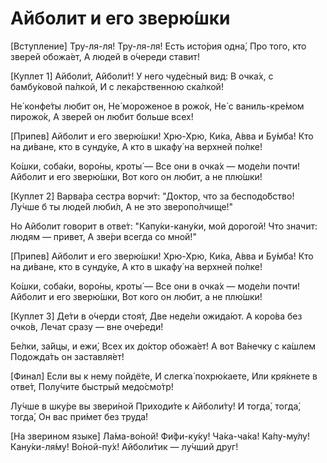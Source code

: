 # Айболит и его зверю́шки

[Вступление]
Тру-ля-ля! Тру-ля-ля!
Есть исто́рия одна́,
Про того, кто зверей обожа́ет,
А людей в о́череди ставит!

[Куплет 1]
Айболи́т, Айболи́т!
У него чуде́сный вид:
В очка́х, с бамбу́ковой па́лкой,
И с лека́рственною ска́лкой!

Не́ конфе́ты любит он,
Не́ мороженое в рожо́к,
Не́ с ваниль-кре́мом пирожо́к,
А звере́й он любит больше всех!

[Припев]
Айболит и его зверю́шки!
Хрю-Хрю, Ки́ка, А́вва и Бу́мба!
Кто на ди́ване, кто в сунду́ке,
А кто в шкафу́ на верхней по́лке!

Ко́шки, соба́ки, воро́ны, кроты́ —
Все они в очка́х — моде́ли почти!
Айболит и его зверю́шки,
Вот кого он любит, а не плю́шки!

[Куплет 2]
Варва́ра сестра ворчи́т:
"Доктор, что за бесподо́бство!
Лу́чше б ты люде́й люби́л,
А не это зверопо́лчище!"

Но Айболит говорит в отве́т:
"Капу́ки-кану́ки, мой дорогой!
Что значит: людям — привет,
А зве́ри всегда со мной!"

[Припев]
Айболит и его зверю́шки!
Хрю-Хрю, Ки́ка, А́вва и Бу́мба!
Кто на ди́ване, кто в сунду́ке,
А кто в шкафу́ на верхней по́лке!

Ко́шки, соба́ки, воро́ны, кроты́ —
Все они в очка́х — моде́ли почти!
Айболит и его зверю́шки,
Вот кого он любит, а не плю́шки!

[Куплет 3]
Де́ти в о́черди стоя́т, 
Две неде́ли ожида́ют.
А коро́ва без очко́в, 
Лечат сразу — вне оче́реди!

Бе́лки, за́йцы, и ежи́, 
Всех их до́ктор обожа́ет!
А вот Ва́нечку с ка́шлем 
Подожда́ть он заставля́ет!

[Финал]
Если вы к нему пойдё́те,
И слегка́ похрю́каете,
Или кря́кнете в отве́т,
Полу́чите быстрый медо́смо́тр!

Лу́чше в шку́ре вы звери́ной
Приходи́те к Айболи́ту!
И тогда́, тогда́, тогда́,
Он вас при́мет без труда́!

[На зверином языке]
Ла́ма-во́ной! Фи́фи-ку́ку!
Ча́ка-ча́ка! Ка́пу-му́лу!
Кану́ки-ля́му! Во́ной-пу́х!
Айболи́тик — лу́чший друг!